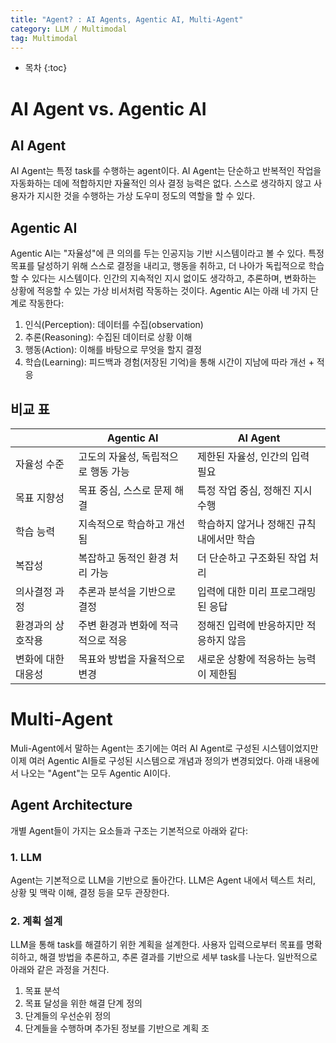 ```yaml
---
title: "Agent? : AI Agents, Agentic AI, Multi-Agent"
category: LLM / Multimodal
tag: Multimodal
---
```



 




* 목차
{:toc}













# AI Agent vs.  Agentic AI

## AI Agent
AI Agent는 특정 task를 수행하는 agent이다. AI Agent는 단순하고 반복적인 작업을 자동화하는 데에 적합하지만 자율적인 의사 결정 능력은 없다. 스스로 생각하지 않고 사용자가 지시한 것을 수행하는 가상 도우미 정도의 역할을 할 수 있다. 

## Agentic AI
Agentic AI는 "자율성"에 큰 의의를 두는 인공지능 기반 시스템이라고 볼 수 있다. 특정 목표를 달성하기 위해 스스로 결정을 내리고, 행동을 취하고, 더 나아가 독립적으로 학습할 수 있다는 시스템이다. 인간의 지속적인 지시 없이도 생각하고, 추론하며, 변화하는 상황에 적응할 수 있는 가상 비서처럼 작동하는 것이다. Agentic AI는 아래 네 가지 단계로 작동한다:

1. 인식(Perception): 데이터를 수집(observation)
2. 추론(Reasoning): 수집된 데이터로 상황 이해
3. 행동(Action): 이해를 바탕으로 무엇을 할지 결정
4. 학습(Learning): 피드백과 경험(저장된 기억)을 통해 시간이 지남에 따라 개선 + 적응

## 비교 표
|  | Agentic AI | AI Agent |
|---|---|---|
| 자율성 수준 | 고도의 자율성, 독립적으로 행동 가능 | 제한된 자율성, 인간의 입력 필요 |
| 목표 지향성 | 목표 중심, 스스로 문제 해결 | 특정 작업 중심, 정해진 지시 수행 |
| 학습 능력 | 지속적으로 학습하고 개선됨 | 학습하지 않거나 정해진 규칙 내에서만 학습 |
| 복잡성 | 복잡하고 동적인 환경 처리 가능 | 더 단순하고 구조화된 작업 처리 |
| 의사결정 과정 | 추론과 분석을 기반으로 결정 | 입력에 대한 미리 프로그래밍된 응답 |
| 환경과의 상호작용 | 주변 환경과 변화에 적극적으로 적응 | 정해진 입력에 반응하지만 적응하지 않음 |
| 변화에 대한 대응성 | 목표와 방법을 자율적으로 변경 | 새로운 상황에 적응하는 능력이 제한됨 |

# Multi-Agent

Muli-Agent에서 말하는 Agent는 초기에는 여러 AI Agent로 구성된 시스템이었지만 이제 여러 Agentic AI들로 구성된 시스템으로 개념과 정의가 변경되었다. 아래 내용에서 나오는 "Agent"는 모두 Agentic AI이다.

## Agent Architecture

개별 Agent들이 가지는 요소들과 구조는 기본적으로 아래와 같다:

### 1. LLM

Agent는 기본적으로 LLM을 기반으로 돌아간다. LLM은 Agent 내에서 텍스트 처리, 상황 및 맥락 이해, 결정 등을 모두 관장한다.

### 2. 계획 설계

LLM을 통해 task를 해결하기 위한 계획을 설계한다. 사용자 입력으로부터 목표를 명확히하고, 해결 방법을 추론하고, 추론 결과를 기반으로 세부 task를 나눈다. 일반적으로 아래와 같은 과정을 거친다.

1. 목표 분석
2. 목표 달성을 위한 해결 단계 정의
3. 단계들의 우선순위 정의
4. 단계들을 수행하며 추가된 정보를 기반으로 계획 조

   
